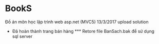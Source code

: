 # BookS
Đồ án môn học lập trình web asp.net (MVC5)
13/3/2017 upload solution
- Đã hoàn thành trang bán hàng
*** Retore file BanSach.bak để sử dụng sql server
